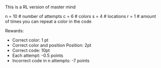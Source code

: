 This is a RL version of master mind

n = 10  # number of attempts
c = 6   # colors
s = 4   # locations
r = 1   # amount of times you can repeat a color in the code

Rewards:
- Correct color: 1 pt
- Correct color and position Position: 2pt
- Correct code: 10pt
- Each attempt: -0.5 points
- Incorrect code in n attempts: -7 points


